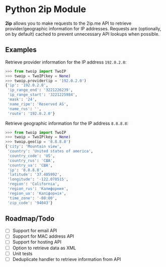# Python 2ip Module

**2ip** allows you to make requests to the 2ip.me API to retrieve provider/geographic information for IP addresses. Requests are (optionally, on by default) cached to prevent unnecessary API lookups when possible.

## Examples

Retrieve provider information for the IP address `192.0.2.0`:

```python
>>> from twoip import TwoIP
>>> twoip = TwoIP(key = None)
>>> twoip.provider(ip = '192.0.2.0')
{'ip': '192.0.2.0',
 'ip_range_end': '3221226239',
 'ip_range_start': '3221225984',
 'mask': '24',
 'name_ripe': 'Reserved AS',
 'name_rus': '',
 'route': '192.0.2.0'}
```

Retrieve geographic information for the IP address `8.8.8.8`:

```python
>>> from twoip import TwoIP
>>> twoip = TwoIP(key = None)
>>> twoip.geo(ip = '8.8.8.8')
{'city': 'Mountain view',
 'country': 'United states of america',
 'country_code': 'US',
 'country_rus': 'США',
 'country_ua': 'США',
 'ip': '8.8.8.8',
 'latitude': '37.405992',
 'longitude': '-122.078515',
 'region': 'California',
 'region_rus': 'Калифорния',
 'region_ua': 'Каліфорнія',
 'time_zone': '-08:00',
 'zip_code': '94043'}
```

## Roadmap/Todo

- [ ] Support for email API
- [ ] Support for MAC address API
- [ ] Support for hosting API
- [ ] Option to retrieve data as XML
- [ ] Unit tests
- [ ] Deduplicate handler to retrieve information from API
